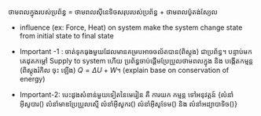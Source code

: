 

ថាមពលក្នុងរបស់ប្រព័ន្ធ​ = ថាមពលស៊ីនេទិចសរុបរបស់ប្រព័ន្ធ  + ថាមពលប៉ូតង់ស្យែល

- influence (ex: Force, Heat) on system make the system change state from initial state to final state
- Important -1 : ចាត់ទុកធុងមួយដែលមានគម្របអាចចល័តបាន(ពិស្តុង) ជាប្រព័ន្ធ។ បន្ទាប់មកគេដុតកម្តៅ Supply  to system
  ហើយ ប្រព័ន្ធចាប់ផ្តើមប្រែប្រួលថាមពលក្នុង  និង បង្កើតកម្មន្ត (ពិស្តុងរំកិល ចុះ ឡើង)  $Q=\Delta U+W$។ (explain base on conservation of energy)

- Important-2: បេះដូងសំខាន់មួយទៀតនៃមេរៀន គឺ ការយក កម្មន្ត ទៅអនុវត្តន៍ {លំនាំអ៊ីសូបារ() លំនាំមាឌប្រែប្រួលស្មើ លំនាំអុីសូករ() លំនាំអ៊ីសូទែម() និង លំនាំអដ្យាបាទិច()}
